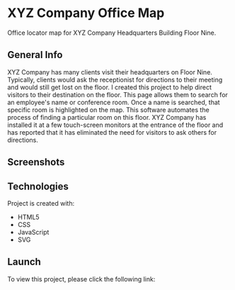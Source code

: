 # XYZ Company Office Map
Office locator map for XYZ Company Headquarters Building Floor Nine.

## General Info
XYZ Company has many clients visit their headquarters on Floor Nine. Typically, clients would ask the receptionist for directions to their meeting and would still get lost on the floor. I created this project to help direct visitors to their destination on the floor. This page allows them to search for an employee's name or conference room. Once a name is searched, that specific room is highlighted on the map. This software automates the process of finding a particular room on this floor. XYZ Company has installed it at a few touch-screen monitors at the entrance of the floor and has reported that it has eliminated the need for visitors to ask others for directions.

## Screenshots


## Technologies
Project is created with:
* HTML5
* CSS
* JavaScript
* SVG
	
## Launch
To view this project, please click the following link: 
